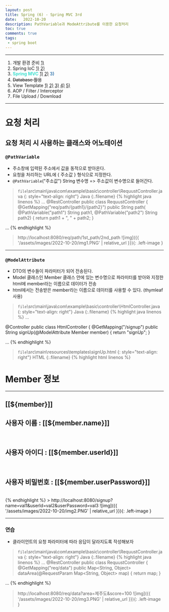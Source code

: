 ```yaml
---
layout: post
title: Spring (6) - Spring MVC 3rd
date:   2022-10-20
description: PathVariable과 ModeAttribute를 이용한 요청처리
toc: true
comments: true
tags:
 - spring boot
---
```

---
1. 개발 환경 준비 [1)](/2022/10/Spring-(1)-%EA%B0%9C%EB%B0%9C-%ED%99%98%EA%B2%BD-%EC%A4%80%EB%B9%84/)
2. Spring IoC [1)](/2022/10/Spring-(2)-Spring-IoC/) [2)](/2022/10/Spring-(3)-Spring-IoC-2nd/)
3. <span style="color:Turquoise">**Spring MVC**</span> [1)](/2022/10/Spring-(4)-Spring-MVC/) [2)](/2022/10/Spring-(5)-Spring-MVC-2nd/) <span style="color:SteelBlue">**3)**</span> 
4. ~~Database 활용~~
5. View Template [1)](/2022/10/Spring-(7)-View-Template/) [2)](/2022/10/Spring-(8)-View-Template-2nd/) [3)](/2022/10/Spring-(9)-View-Template-3rd/) [4)](/2022/10/Spring-(10)-View-Template-4th/) [5)](/2022/10/Spring-(11)-View-Template-5th/)
6. AOP / Filter / Interceptor
7. File Upload / Download

---
# 요청 처리
## 요청 처리 시 사용하는 클래스와 어노테이션
### `@PathVariable`
* 주소창에 입력된 주소에서 값을 동적으로 받아온다.
* 요청을 처리하는 URL에 { 주소값 } 형식으로 지정한다.
* `@PathVariable`("주소값") String 변수명 => 주소값이 변수명으로 들어간다.

> `file`\src\main\java\com\example\basic\controller\RequustController.java
{: style="text-align: right"}
>Java
{:.filename}
{% highlight java linenos %}
...
@RestController
public class RequustController {
    @GetMapping("req/path/{path1}/{path2}")
    public String path(
            @PathVariable("path1") String path1,
            @PathVariable("path2") String path2) {
        return path1 + ", " + path2;
    }

...
{% endhighlight %}
> http://localhost:8080/req/path/1st_path/2nd_path
![img]({{ '/assets/images/2022-10-20/img1.PNG' | relative_url }}){: .left-image }

---
### `@ModelAttribute`
* DTO의 변수들이 파라미터가 되어 전송된다.
* Model 클래스인 Member 클래스 안에 있는 변수명으로 파라미터를 받아와 지정한 html에 member라는 이름으로 데이터가 전송
* html에서는 전송받은 member라는 이름으로 데이터를 사용할 수 있다. (thymleaf 사용)

> `file`\src\main\java\com\example\basic\controller\HtmlController.java
{: style="text-align: right"}
>Java
{:.filename}
{% highlight java linenos %}
...

@Controller
public class HtmlController {
    @GetMapping("/signup")
    public String signUp(@ModelAttribute Member member) {
        return "signUp";
    }

...
{% endhighlight %}

> `file`\src\main\resources\templates\signUp.html
{: style="text-align: right"}
>HTML
{:.filename}
{% highlight html linenos %}
<html xmlns:th="http://www.thymeleaf.org">

<head>
</head>

<body>
    <h1>Member 정보</h1>
    <hr /><!-- 여는 태그와 닫는 태그를 한번에 표현 -->
    <h2>[[${member}]]</h2>
    <h2>사용자 이름 : [[${member.name}]]</h2><br /><!-- 줄바꿈 -->
    <h2>사용자 아이디 : [[${member.userId}]]</h2><br>
    <h2>사용자 비밀번호 : [[${member.userPassword}]]</h2><br>
</body>

</html>
{% endhighlight %}
> http://localhost:8080/signup?name=val1&userId=val2&userPassword=val3
![img]({{ '/assets/images/2022-10-20/img2.PNG' | relative_url }}){: .left-image }

---
### 연습
* 클라이언트의 요청 파라미터에 따라 응답이 달라지도록 작성해보자

> `file`\src\main\java\com\example\basic\controller\RequustController.java
{: style="text-align: right"}
>Java
{:.filename}
{% highlight java linenos %}
...
@RestController
public class RequustController {
    @GetMapping("req/data")
    public Map<String, Object> dataArea(@RequestParam Map<String, Object> map) {
        return map;
    }

...
{% endhighlight %}
> http://localhost:8080/req/data?area=제주도&score=100
![img]({{ '/assets/images/2022-10-20/img3.PNG' | relative_url }}){: .left-image }